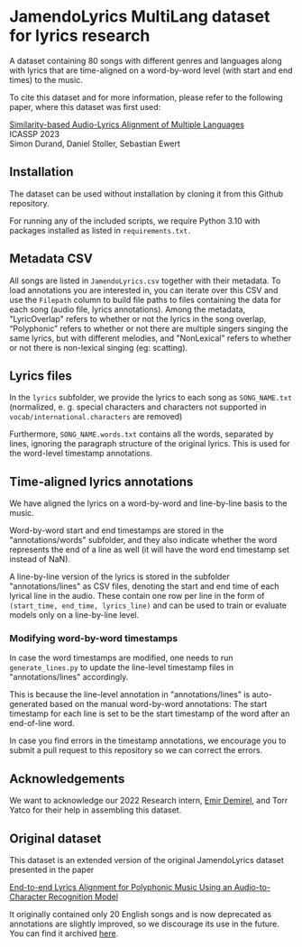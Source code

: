 # JamendoLyrics MultiLang dataset for lyrics research

A dataset containing 80 songs with different genres and languages along with lyrics that 
are time-aligned on a word-by-word level (with start and end times) to the music.

To cite this dataset and for more information, please refer to the following paper, where this 
dataset was first used:

[Similarity-based Audio-Lyrics Alignment of Multiple Languages
](https://ieeexplore.ieee.org/document/10096725)
\
ICASSP 2023
\
Simon Durand, Daniel Stoller, Sebastian Ewert

## Installation

The dataset can be used without installation by cloning it from this Github repository. 

For running any of the included scripts, we require Python 3.10 with packages installed as 
listed in ``requirements.txt.``

## Metadata CSV

All songs are listed in `JamendoLyrics.csv` together with their metadata.
To load annotations you are interested in, you can iterate over this CSV and use the `Filepath` 
column to build file paths to files containing the data for each song (audio file, lyrics 
annotations). Among the metadata, "LyricOverlap" refers to whether or not the lyrics in the song overlap,
“Polyphonic” refers to whether or not there are multiple singers singing the same lyrics, but with different melodies,
and "NonLexical" refers to whether or not there is non-lexical singing (eg: scatting).

## Lyrics files

In the `lyrics` subfolder, we provide the lyrics to each song as `SONG_NAME.txt` (normalized, e.
g. special characters and characters not supported in `vocab/international.characters` are removed)

Furthermore, `SONG_NAME.words.txt` contains all the words, separated by 
lines, ignoring the paragraph structure of the original lyrics. This is used for the word-level timestamp annotations.

## Time-aligned lyrics annotations

We have aligned the lyrics on a word-by-word and line-by-line basis to the music.

Word-by-word start and end timestamps are stored in the "annotations/words" subfolder, and they 
also indicate whether the word represents the end of a line as well (it will have the word end 
timestamp set instead of NaN).

A line-by-line version of the lyrics is stored in the subfolder
"annotations/lines" as CSV files, denoting the start and end time of each lyrical line in the audio.
These contain one row per line in the form of `(start_time, end_time, lyrics_line)` and can be
used to train or evaluate models only on a line-by-line level.

### Modifying word-by-word timestamps

In case the word timestamps are modified, one needs to run `generate_lines.py` to 
update the line-level timestamp files in "annotations/lines" accordingly. 

This is because the line-level annotation in "annotations/lines" is auto-generated based on the manual
word-by-word annotations: The start timestamp for each line is set to be the start timestamp of the 
word after an end-of-line word.

In case you find errors in the timestamp annotations, we encourage you to submit a pull request 
to this repository so we can correct the errors.

## Acknowledgements

We want to acknowledge our 2022 Research intern, [Emir Demirel](https://emirdemirel.github.io/), 
and Torr Yatco for their help in assembling this dataset.

## Original dataset

This dataset is an extended version of the original JamendoLyrics dataset presented in the paper

[End-to-end Lyrics Alignment for Polyphonic Music Using an Audio-to-Character Recognition Model](https://arxiv.org/abs/1902.06797)

It originally contained only 20 English songs and is now deprecated as annotations are slightly improved, 
so we discourage its use in the future.
You can find it archived [here](https://github.com/f90/jamendolyrics/releases/tag/original).
